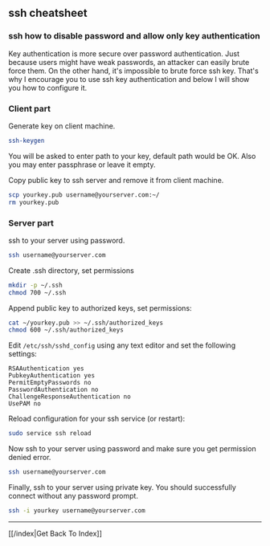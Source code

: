## ssh cheatsheet

### ssh how to disable password and allow only key authentication

Key authentication is more secure over password authentication. Just because
users might have weak passwords, an attacker can easily brute force them. On
the other hand, it's impossible to brute force ssh key. That's why I encourage
you to use ssh key authentication and below I will show you how to configure
it.

### Client part

Generate key on client machine.

```bash
ssh-keygen
```

You will be asked to enter path to your key, default path would be OK. Also
you may enter passphrase or leave it empty.

Copy public key to ssh server and remove it from client machine.

```bash
scp yourkey.pub username@yourserver.com:~/
rm yourkey.pub
```

### Server part

ssh to your server using password.

```bash
ssh username@yourserver.com
```

Create .ssh directory, set permissions

```bash
mkdir -p ~/.ssh
chmod 700 ~/.ssh
```

Append public key to authorized keys, set permissions:

```bash
cat ~/yourkey.pub >> ~/.ssh/authorized_keys
chmod 600 ~/.ssh/authorized_keys
```

Edit `/etc/ssh/sshd_config` using any text editor and set the following
settings:

```config
RSAAuthentication yes
PubkeyAuthentication yes
PermitEmptyPasswords no
PasswordAuthentication no
ChallengeResponseAuthentication no
UsePAM no
```

Reload configuration for your ssh service (or restart):

```bash
sudo service ssh reload
```

Now ssh to your server using password and make sure you get permission denied
error.

```bash
ssh username@yourserver.com
```

Finally, ssh to your server using private key. You should successfully connect
without any password prompt.

```bash
ssh -i yourkey username@yourserver.com
```
---

[[/index|Get Back To Index]]
